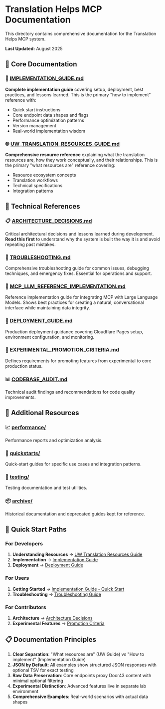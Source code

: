 # Translation Helps MCP Documentation

This directory contains comprehensive documentation for the Translation Helps MCP system.

**Last Updated:** August 2025

## 📖 **Core Documentation**

### 🚀 [IMPLEMENTATION_GUIDE.md](./IMPLEMENTATION_GUIDE.md)

**Complete implementation guide** covering setup, deployment, best practices, and lessons learned. This is the primary "how to implement" reference with:

- Quick start instructions
- Core endpoint data shapes and flags
- Performance optimization patterns
- Version management
- Real-world implementation wisdom

### 🌐 [UW_TRANSLATION_RESOURCES_GUIDE.md](./UW_TRANSLATION_RESOURCES_GUIDE.md)

**Comprehensive resource reference** explaining what the translation resources are, how they work conceptually, and their relationships. This is the primary "what resources are" reference covering:

- Resource ecosystem concepts
- Translation workflows
- Technical specifications
- Integration patterns

## 🔧 **Technical References**

### 📋 [ARCHITECTURE_DECISIONS.md](./ARCHITECTURE_DECISIONS.md)

Critical architectural decisions and lessons learned during development. **Read this first** to understand why the system is built the way it is and avoid repeating past mistakes.

### 🔧 [TROUBLESHOOTING.md](./TROUBLESHOOTING.md)

Comprehensive troubleshooting guide for common issues, debugging techniques, and emergency fixes. Essential for operations and support.

### 🚀 [MCP_LLM_REFERENCE_IMPLEMENTATION.md](./MCP_LLM_REFERENCE_IMPLEMENTATION.md)

Reference implementation guide for integrating MCP with Large Language Models. Shows best practices for creating a natural, conversational interface while maintaining data integrity.

### 🚀 [DEPLOYMENT_GUIDE.md](./DEPLOYMENT_GUIDE.md)

Production deployment guidance covering Cloudflare Pages setup, environment configuration, and monitoring.

### 🔬 [EXPERIMENTAL_PROMOTION_CRITERIA.md](./EXPERIMENTAL_PROMOTION_CRITERIA.md)

Defines requirements for promoting features from experimental to core production status.

### 📊 [CODEBASE_AUDIT.md](./CODEBASE_AUDIT.md)

Technical audit findings and recommendations for code quality improvements.

## 📁 **Additional Resources**

### 📈 [performance/](./performance/)

Performance reports and optimization analysis.

### 🧪 [quickstarts/](./quickstarts/)

Quick-start guides for specific use cases and integration patterns.

### 🧪 [testing/](./testing/)

Testing documentation and test utilities.

### 📦 [archive/](./archive/)

Historical documentation and deprecated guides kept for reference.

## 🚀 **Quick Start Paths**

### **For Developers**

1. **Understanding Resources** → [UW Translation Resources Guide](./UW_TRANSLATION_RESOURCES_GUIDE.md)
2. **Implementation** → [Implementation Guide](./IMPLEMENTATION_GUIDE.md)
3. **Deployment** → [Deployment Guide](./DEPLOYMENT_GUIDE.md)

### **For Users**

1. **Getting Started** → [Implementation Guide - Quick Start](./IMPLEMENTATION_GUIDE.md#-quick-start-5-minutes)
2. **Troubleshooting** → [Troubleshooting Guide](./TROUBLESHOOTING.md)

### **For Contributors**

1. **Architecture** → [Architecture Decisions](./ARCHITECTURE_DECISIONS.md)
2. **Experimental Features** → [Promotion Criteria](./EXPERIMENTAL_PROMOTION_CRITERIA.md)

## 📋 **Documentation Principles**

1. **Clear Separation**: "What resources are" (UW Guide) vs "How to implement" (Implementation Guide)
2. **JSON by Default**: All examples show structured JSON responses with optional TSV for exact testing
3. **Raw Data Preservation**: Core endpoints proxy Door43 content with minimal optional filtering
4. **Experimental Distinction**: Advanced features live in separate lab environment
5. **Comprehensive Examples**: Real-world scenarios with actual data shapes
